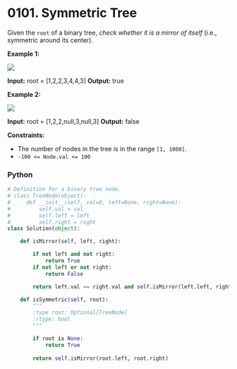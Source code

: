 # 0101. Symmetric Tree

Given the  `root`  of a binary tree,  _check whether it is a mirror of itself_  (i.e., symmetric around its center).

**Example 1:**

![](https://assets.leetcode.com/uploads/2021/02/19/symtree1.jpg)

**Input:** root = [1,2,2,3,4,4,3]
**Output:** true

**Example 2:**

![](https://assets.leetcode.com/uploads/2021/02/19/symtree2.jpg)

**Input:** root = [1,2,2,null,3,null,3]
**Output:** false

**Constraints:**

-   The number of nodes in the tree is in the range  `[1, 1000]`.
-   `-100 <= Node.val <= 100`

### Python

```python
# Definition for a binary tree node.
# class TreeNode(object):
#     def __init__(self, val=0, left=None, right=None):
#         self.val = val
#         self.left = left
#         self.right = right
class Solution(object):

    def isMirror(self, left, right):

        if not left and not right:
            return True
        if not left or not right:
            return False

        return left.val == right.val and self.isMirror(left.left, right.right) and self.isMirror(left.right, right.left)

    def isSymmetric(self, root):
        """
        :type root: Optional[TreeNode]
        :rtype: bool
        """

        if root is None:
            return True
        
        return self.isMirror(root.left, root.right)
```